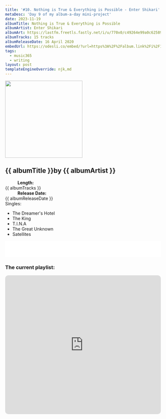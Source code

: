 ```yaml
---
title: '#10. Nothing is True & Everything is Possible - Enter Shikari'
metaDesc: 'Day 9 of my album-a-day mini-project'
date: 2023-11-19
albumTitle: Nothing is True & Everything is Possible
albumArtist: Enter Shikari
albumArt: https://lastfm.freetls.fastly.net/i/u/770x0/c49264e99a0c62589df10d180f11066c.jpg#c49264e99a0c62589df10d180f11066c
albumTracks: 15 tracks
albumReleaseDate: 16 April 2020
embedUrl: https://odesli.co/embed/?url=https%3A%2F%2Falbum.link%2Fi%2F1570477692&theme=light
tags:
  - music365
  - writing
layout: post
templateEngineOverride: njk,md
---
```


<aside class="album-profile" style="--shadow: rgb(44,53,59);">
  <div class="album-profile__image">
    <img width="250" height="250" crossorigin="anonymous" src="{{ albumArt }}"/>
  </div>
  <div class="aside__content">
    <h1><strong>{{ albumTitle }}</strong>by {{ albumArtist }}</h1>
    <dl>
      <div>
        <dd><strong>Length:</strong></dd>
        <dt>{{ albumTracks }}</dt>
      </div>
      <div>
        <dd><strong>Release Date:</strong></dd>
        <dt>{{ albumReleaseDate }}</dt>
      </div>
      <div class="singles">
        <span>Singles:</span>
        <ul>
          <li>The Dreamer's Hotel</li>
          <li>The King</li>
          <li>T.I.N.A</li>
          <li>The Great Unknown</li>
          <li>Satellites</li>
        </ul>
      </div>
    </dl>
    <div class="color-grid" style="--opacity: 1;">
      <div class="color-grid__container">
					<span class="color color--1" style="--firstColor: rgb(44,53,59);"></span>
					<span class="color color--2" style="--secondaryColor: rgb(201,189,150);"></span>
					<span class="color color--3" style="--thirdColor: rgb(120,192,141);"></span>
      </div>
    </div>
  </div>
</aside>

<iframe width="100%" height="52" src={{ embedUrl }} frameborder="0" allowfullscreen sandbox="allow-same-origin allow-scripts allow-presentation allow-popups allow-popups-to-escape-sandbox" allow="clipboard-read; clipboard-write"></iframe>

### The current playlist:

<iframe allow="autoplay *; encrypted-media *; fullscreen *; clipboard-write" frameborder="0" height="450" style="width:100%;max-width:660px;overflow:hidden;border-radius:10px;" sandbox="allow-forms allow-popups allow-same-origin allow-scripts allow-storage-access-by-user-activation allow-top-navigation-by-user-activation" src="https://embed.music.apple.com/gb/playlist/music365/pl.u-AkAmEd9ix4MAZYJ"></iframe>
